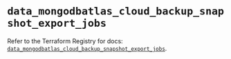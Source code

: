 # `data_mongodbatlas_cloud_backup_snapshot_export_jobs`

Refer to the Terraform Registry for docs: [`data_mongodbatlas_cloud_backup_snapshot_export_jobs`](https://registry.terraform.io/providers/mongodb/mongodbatlas/1.18.0/docs/data-sources/cloud_backup_snapshot_export_jobs).
